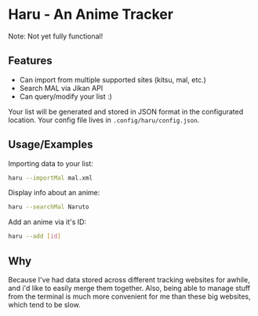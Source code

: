 # Haru - An Anime Tracker

Note: Not yet fully functional!

## Features

* Can import from multiple supported sites (kitsu, mal, etc.)
* Search MAL via Jikan API
* Can query/modify your list :)

Your list will be generated and stored in JSON format in the configurated location. Your config file lives in `.config/haru/config.json`.

## Usage/Examples

Importing data to your list:
```bash
haru --importMal mal.xml
```

Display info about an anime:
```bash
haru --searchMal Naruto
```

Add an anime via it's ID:
```bash
haru --add [id]
```

## Why

Because I've had data stored across different tracking websites for awhile, and i'd like to easily merge them together. Also, being able to manage stuff from the terminal is much more convenient for me than these big websites, which tend to be slow. 
